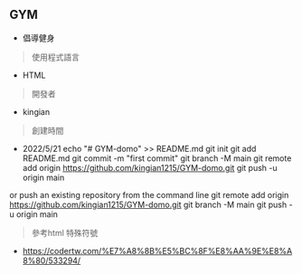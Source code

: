 ## GYM
- 倡導健身

> 使用程式語言
- HTML

> 開發者
- kingian

> 創建時間
- 2022/5/21
echo "# GYM-domo" >> README.md
git init
git add README.md
git commit -m "first commit"
git branch -M main
git remote add origin https://github.com/kingian1215/GYM-domo.git
git push -u origin main

or push an existing repository from the command line
git remote add origin https://github.com/kingian1215/GYM-domo.git
git branch -M main
git push -u origin main

> 參考html 特殊符號
- https://codertw.com/%E7%A8%8B%E5%BC%8F%E8%AA%9E%E8%A8%80/533294/